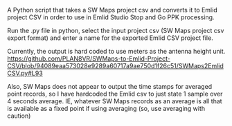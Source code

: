 A Python script that takes a SW Maps project csv and converts it to Emlid project CSV in order to use in Emlid Studio Stop and Go PPK processing.

Run the .py file in python, select the input project csv (SW Maps project csv export format) and enter a name for the exported Emlid CSV project file.

Currently, the output is hard coded to use meters as the antenna height unit. https://github.com/PLAN8VR/SWMaps-to-Emlid-Project-CSV/blob/94089eaa573028e9289a60717a9ae750d1f26c51/SWMaps2EmlidCSV.py#L93

Also, SW Maps does not appear to output the time stamps for averaged point records, so I have hardcoded the Emlid csv to just state 1 sample over 4 seconds average. IE, whatever SW Maps records as an average is all that is available as a fixed point if using averaging (so, use averaging with caution) 
